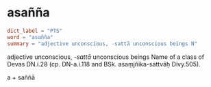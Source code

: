 # asañña

``` toml
dict_label = "PTS"
word = "asañña"
summary = "adjective unconscious, -sattā unconscious beings N"
```

adjective unconscious, *\-sattā* unconscious beings Name of a class of Devas DN.i.28 (cp. DN\-a.i.118 and BSk. asaṃjñika\-sattvāḥ Divy.505).

a \+ saññā

